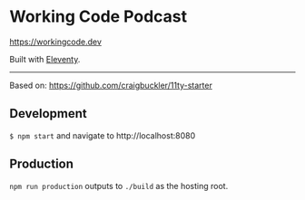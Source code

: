 # Working Code Podcast

https://workingcode.dev

Built with [Eleventy](https://www.11ty.dev/).

---

Based on: https://github.com/craigbuckler/11ty-starter

## Development

`$ npm start` and navigate to http://localhost:8080

## Production

`npm run production` outputs to `./build` as the hosting root.
